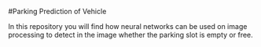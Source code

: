 #Parking Prediction of Vehicle

In this repository you will find how neural networks can be used on image processing to detect in the image whether the parking slot is empty or free.
